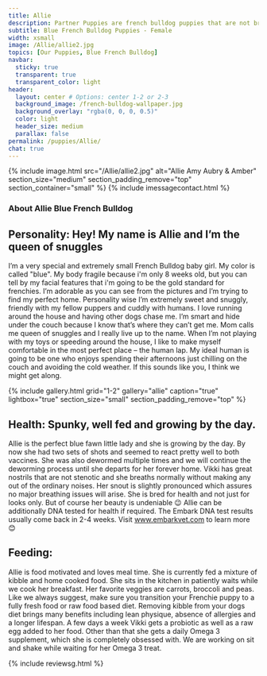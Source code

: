 ```yaml
---
title: Allie
description: Partner Puppies are french bulldog puppies that are not bred by us, but instead by a partner breeder. Partner Puppies are covered by Ethical Frenchie's Health Gaurantee, and are thoroughly investigated and inspected before being listed on our site.
subtitle: Blue French Bulldog Puppies - Female
width: xsmall
image: /Allie/allie2.jpg
topics: [Our Puppies, Blue French Bulldog]
navbar:
  sticky: true
  transparent: true
  transparent_color: light
header:
  layout: center # Options: center 1-2 or 2-3
  background_image: /french-bulldog-wallpaper.jpg
  background_overlay: "rgba(0, 0, 0, 0.5)"
  color: light
  header_size: medium
  parallax: false
permalink: /puppies/Allie/
chat: true
---
```


{% include image.html 
	src="/Allie/allie2.jpg"
  alt="Allie Amy Aubry & Amber"
  section_size="medium"
  section_padding_remove="top"
  section_container="small"
%}
{% include imessagecontact.html %}

### About Allie Blue French Bulldog
## Personality: Hey! My name is Allie and I’m the queen of snuggles
I’m a very special and extremely small French Bulldog baby girl. My color is called "blue". My body fragile because i'm only 8 weeks old, but you can tell by my facial features that i'm going to be the gold standard for frenchies. I’m adorable as you can see from the pictures and I’m trying to find my perfect home. Personality wise I’m extremely sweet and snuggly, friendly with my fellow puppers and cuddly with humans. I love running around the house and having other dogs chase me. I’m smart and hide under the couch because I know that’s where they can’t get me. 
Mom calls me queen of snuggles and I really live up to the name. When I’m not playing with my toys or speeding around the house, I like to make myself comfortable in the most perfect place – the human lap. My ideal human is going to be one who enjoys spending their afternoons just chilling on the couch and avoiding the cold weather. If this sounds like you, I think we might get along. 

{% include gallery.html 
	grid="1-2"
	gallery="allie"
	caption="true"
	lightbox="true"
  section_size="small"
  section_padding_remove="top"
%}
## Health: Spunky, well fed and growing by the day. 
Allie is the perfect blue fawn little lady and she is growing by the day. By now she had two sets of shots and seemed to react pretty well to both vaccines. She was also dewormed multiple times and we will continue the deworming process until she departs for her forever home. 
Vikki has great nostrils that are not stenotic and she breaths normally without making any out of the ordinary noises. Her snout is slightly pronounced which assures no major breathing issues will arise. She is bred for health and not just for looks only. But of course her beauty is undeniable 😉 
Allie can be additionally DNA tested for health if required. The Embark DNA test results usually come back in 2-4 weeks. Visit www.embarkvet.com to learn more 😊 

## Feeding:
Allie is food motivated and loves meal time. She is currently fed a mixture of kibble and home cooked food. She sits in the kitchen in patiently waits while we cook her breakfast. Her favorite veggies are carrots, broccoli and peas. Like we always suggest, make sure you transition your Frenchie puppy to a fully fresh food or raw food based diet. Removing kibble from your dogs diet brings many benefits including lean physique, absence of allergies and a longer lifespan. 
A few days a week Vikki gets a probiotic as well as a raw egg added to her food. Other than that she gets a daily Omega 3 supplement, which she is completely obsessed with. We are working on sit and shake while waiting for her Omega 3 treat. 



{% include reviewsg.html %}